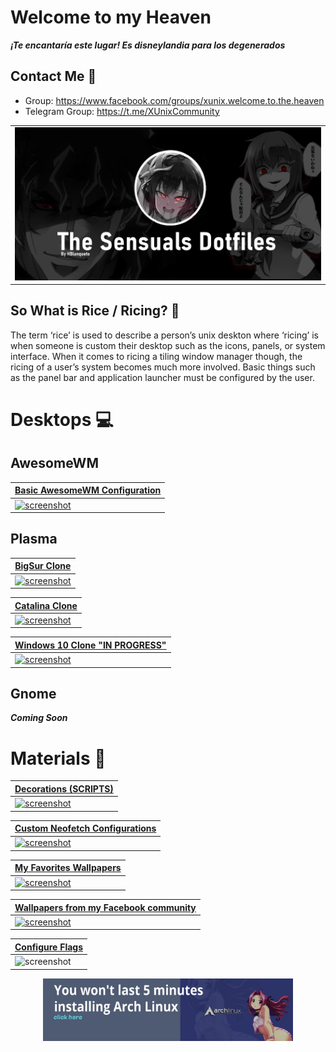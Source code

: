 # Welcome to my Heaven
***¡Te encantaría este lugar! Es disneylandia para los degenerados***

## Contact Me 👥

- Group: https://www.facebook.com/groups/xunix.welcome.to.the.heaven
- Telegram Group: https://t.me/XUnixCommunity


|  |
| --- |
| ![screenshot](https://github.com/Hblanqueto/The-Sensuals-Dotfiles/blob/master/Images%20to%20the%20Repository/Bg.png) |

## So What is Rice / Ricing? 🍙
The term ‘rice’ is used to describe a person’s unix deskton where ‘ricing’ is when someone is custom their desktop such as the icons, panels, or system interface. When it comes to ricing a tiling window manager though, the ricing of a user’s system becomes much more involved. Basic things such as the panel bar and application launcher must be configured by the user.

# Desktops 💻

## AwesomeWM
| **[Basic AwesomeWM Configuration](https://github.com/The-Sensual-Dotfiles/AwesomeWM-for-Beginners)** | 
| --- |
| <a href="https://github.com/The-Sensual-Dotfiles/AwesomeWM-for-Beginners"> ![screenshot](https://github.com/The-Sensual-Dotfiles/AwesomeWM-for-Beginners/blob/main/Example/Example%20.png) |


## Plasma
| **[BigSur Clone](https://github.com/The-Sensual-Dotfiles/BigSur-Clone)**|
 | --- |
 |  <a href="https://github.com/The-Sensual-Dotfiles/BigSur-Clone"> ![screenshot](https://github.com/The-Sensual-Dotfiles/BigSur-Clone/blob/main/Screenshots/01.png) |
 
 | **[Catalina Clone](https://github.com/The-Sensual-Dotfiles/Plasma-Catalina-Rice)**|
 | --- |
 |  <a href="https://github.com/The-Sensual-Dotfiles/Plasma-Catalina-Clone"> ![screenshot](https://github.com/The-Sensual-Dotfiles/Plasma-Catalina-Rice/blob/main/Pictures/01.png) |
 
 |  **[Windows 10 Clone "IN PROGRESS"](https://github.com/The-Sensual-Dotfiles/Windows-10-Plasma)** |
 | --- |
 | <a href="https://github.com/The-Sensual-Dotfiles/Windows-10-Plasma"> ![screenshot](https://github.com/The-Sensual-Dotfiles/Windows-10-Plasma/blob/main/Pictures/04.jpg) |

## Gnome
***Coming Soon***


# Materials 📂

| **[Decorations (SCRIPTS)](https://github.com/The-Sensual-Dotfiles/Decorations)** |
| --- |
| <a href="https://github.com/The-Sensual-Dotfiles/Decorations"> ![screenshot](https://github.com/The-Sensual-Dotfiles/Decorations/blob/main/Examples/Examples.png) | 

| **[Custom Neofetch Configurations](https://github.com/The-Sensual-Dotfiles/Custom-Neofetch)** |
| --- |
| <a href="https://github.com/The-Sensual-Dotfiles/Custom-Neofetch"> ![screenshot](https://github.com/The-Sensual-Dotfiles/Custom-Neofetch/blob/main/Examples/03.png) |

| **[My Favorites Wallpapers](https://github.com/The-Sensual-Dotfiles/My-Wallpapers)** |
| --- |
| <a href="https://github.com/The-Sensual-Dotfiles/My-Wallpapers"> ![screenshot](https://github.com/The-Sensual-Dotfiles/My-Wallpapers/blob/main/No%20Russians%20TF2.png) |

| **[Wallpapers from my Facebook community](https://github.com/XUnix-Corp/Wallpapers-Zone)** |
| --- |
| <a href="https://github.com/XUnix-Corp/Wallpapers-Zone"> ![screenshot](https://github.com/XUnix-Corp/Wallpapers/blob/master/Materiales%20para%20el%20README%20(NO%20MODIFICAR)/WAllpaper%20Zone.png) | 
 
 
| **[Configure Flags](https://github.com/The-Sensual-Dotfiles/flags-config)** |
| --- | 
|![screenshot](https://github.com/The-Sensual-Dotfiles/flags-config/blob/main/MauConfig.jpg)  | 

<div align="center">

<a href="https://github.com/victor-bayas/simplyarch"> <img src="https://github.com/Hblanqueto/The-Sensuals-Dotfiles/blob/master/Images%20to%20the%20Repository/template.png" align="center" height="100px"> </a>

 </div>

